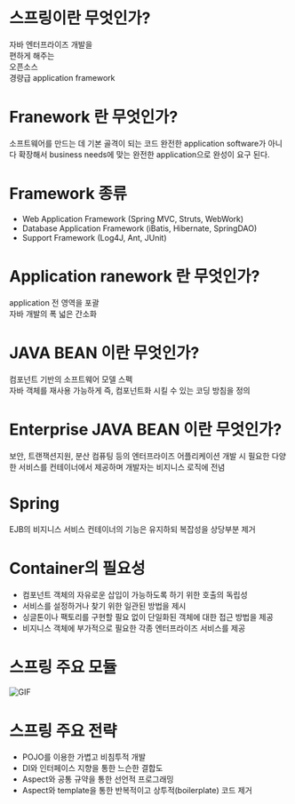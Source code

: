 

# 스프링이란 무엇인가?
자바 엔터프라이즈 개발을 <br />
편하게 해주는 <br />
오픈소스 <br />
경량급 application framework <br />

# Franework 란 무엇인가?
소프트웨어를 만드는 데 기본 골격이 되는 코드
완전한 application software가 아니다
확장해서 business needs에 맞는 완전한 application으로 완성이 요구 된다.

# Framework 종류
- Web Application Framework (Spring MVC, Struts, WebWork)
- Database Application Framework (iBatis, Hibernate, SpringDAO)
- Support Framework (Log4J, Ant, JUnit)

# Application ranework 란 무엇인가?
application 전 영역을 포괄 <br />
자바 개발의 폭 넓은 간소화 <br />

# JAVA BEAN 이란 무엇인가?
컴포넌트 기반의 소프트웨어 모델 스펙 <br />
자바 객체를 재사용 가능하게 즉, 컴포넌트화 시킬 수 있는 코딩 방침을 정의 <br />

# Enterprise JAVA BEAN 이란 무엇인가?
보안, 트랜잭션지원, 분산 컴퓨팅 등의 엔터프라이즈 어플리케이션 개발 시 필요한 다양한 서비스를 컨테이너에서 제공하며 개발자는 비지니스 로직에 전념 <br />

# Spring
EJB의 비지니스 서비스 컨테이너의 기능은 유지하되 복잡성을 상당부분 제거

# Container의 필요성
- 컴포넌트 객체의 자유로운 삽입이 가능하도록 하기 위한 호출의 독립성
- 서비스를 설정하거나 찾기 위한 일관된 방법을 제시
- 싱글톤이나 팩토리를 구현할 필요 없이 단일화된 객체에 대한 접근 방법을 제공
- 비지니스 객체에 부가적으로 필요한 각종 엔터프라이즈 서비스를 제공

# 스프링 주요 모듈
<img alt="GIF" src="https://docs.spring.io/spring-framework/docs/4.0.x/spring-framework-reference/html/images/spring-overview.png"  />

# 스프링 주요 전략
- POJO를 이용한 가볍고 비침투적 개발
- DI와 인터페이스 지향을 통한 느슨한 결합도
- Aspect와 공통 규약을 통한 선언적 프로그래밍
- Aspect와 template을 통한 반복적이고 상투적(boilerplate) 코드 제거
